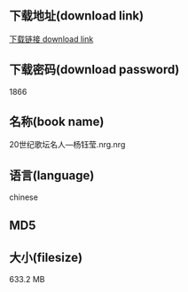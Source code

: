 ## 下载地址(download link)
[下载链接 download link](https://voluble-croquembouche-d321dc.netlify.app/?s=20%E4%B8%96%E7%BA%AA%E6%AD%8C%E5%9D%9B%E5%90%8D%E4%BA%BA%E2%80%94%E6%9D%A8%E9%92%B0%E8%8E%B9.nrg)

## 下载密码(download password)
1866

## 名称(book name)
20世纪歌坛名人—杨钰莹.nrg.nrg

## 语言(language)
chinese

## MD5


## 大小(filesize)
633.2 MB

